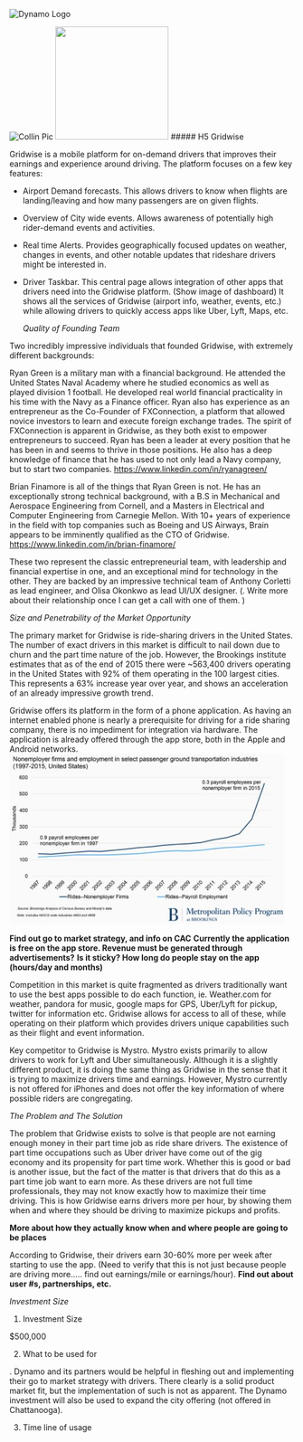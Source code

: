 ![Dynamo Logo](http://dynamo.vc/img/dynamo-fulllogo.png)


![Collin Pic](https://media.licdn.com/mpr/mpr/shrinknp_200_200/AAEAAQAAAAAAAAl4AAAAJGJiYThlNTljLWY5YTMtNDkyMS05MTg5LTgxNTZlNzlmNDkwZg.jpg)
<img src="https://gridwise.io/wp-content/uploads/2017/02/cropped-160905-Gridwise-Logo-REV-500-only2-270x270.png" width="200" height="200" /> ##### H5 Gridwise


Gridwise is a mobile platform for on-demand drivers that improves their earnings and experience around driving. The platform focuses on a few key features: 
* Airport Demand forecasts. This allows drivers to know when flights are landing/leaving and how many passengers are on given flights. 
* Overview of City wide events. Allows awareness of potentially high rider-demand events and activities. 
* Real time Alerts. Provides geographically focused updates on weather, changes in events, and other notable updates that rideshare drivers might be interested in. 
* Driver Taskbar. This central page allows integration of other apps that drivers need into the Gridwise platform. (Show image of dashboard) It shows all the services of Gridwise (airport info, weather, events, etc.) while allowing drivers to quickly access apps like Uber, Lyft, Maps, etc. 

  
   *Quality of Founding Team*
   
Two incredibly impressive individuals that founded Gridwise, with extremely different backgrounds:

Ryan Green is a military man with a financial background. He attended the United States Naval Academy where he studied economics as well as played division 1 football. He developed real world financial practicality in his time with the Navy as a Finance officer.  Ryan also has experience as an entrepreneur as the Co-Founder of FXConnection, a platform that allowed novice investors to learn and execute foreign exchange trades. The spirit of FXConnection is apparent in Gridwise, as they both exist to empower entrepreneurs to succeed. Ryan has been a leader at every position that he has been in and seems to thrive in those positions. He also has a deep knowledge of finance that he has used to not only lead a Navy company, but to start two companies. https://www.linkedin.com/in/ryanagreen/

Brian Finamore is all of the things that Ryan Green is not. He has an exceptionally strong technical background, with a B.S in Mechanical and Aerospace Engineering from Cornell, and a Masters in Electrical and Computer Engineering from Carnegie Mellon. With 10+ years of experience in the field with top companies such as Boeing and US Airways, Brain appears to be imminently qualified as the CTO of Gridwise. https://www.linkedin.com/in/brian-finamore/

These two represent the classic entrepreneurial team, with leadership and financial expertise in one, and an exceptional mind for technology in the other. They are backed by an impressive technical team of Anthony Corletti as lead engineer, and Olisa Okonkwo as lead UI/UX designer.  (.	 Write more about their relationship once I can get a call with one of them. 														)

 
   *Size and Penetrability of the Market Opportunity*
   
   The primary market for Gridwise is ride-sharing drivers in the United States. The number of exact drivers in this market is difficult to nail down due to churn and the part time nature of the job. However, the Brookings institute estimates that as of the end of 2015 there were ~563,400 drivers operating in the United States with 92% of them operating in the 100 largest cities.  This represents a 63% increase year over year, and shows an acceleration of an already impressive growth trend.
   
Gridwise offers its platform in the form of a phone application. As having an internet enabled phone is nearly a prerequisite for driving for a ride sharing company, there is no impediment for integration via hardware. The application is already offered through the app store, both in the Apple and Android networks. 
![](https://raw.githubusercontent.com/CollinThul/Dynamo-Case/master/rideshare.JPG)


__Find out go to market strategy, and info on CAC__
__Currently the application is free on the app store. Revenue must be generated through advertisements?__
__Is it sticky? How long do people stay on the app (hours/day and months)__ 

Competition in this market is quite fragmented as drivers traditionally want to use the best apps possible to do each function, ie. Weather.com for weather, pandora for music, google maps for GPS, Uber/Lyft for pickup, twitter for information etc.  Gridwise allows for access to all of these, while operating on their platform which provides drivers unique capabilities such as their flight and event information. 

Key competitor to Gridwise is Mystro. Mystro exists primarily to allow drivers to work for Lyft and Uber simultaneously. Although it is a slightly different product, it is doing the same thing as Gridwise in the sense that it is trying to maximize drivers time and earnings. However, Mystro currently is not offered for iPhones and does not offer the key information of where possible riders are congregating. 

  
   *The Problem and The Solution*
   
  The problem that Gridwise exists to solve is that people are not earning enough money in their part time job as ride share drivers. The existence of part time occupations such as Uber driver have come out of the gig economy and its propensity for part time work. Whether this is good or bad is another issue, but the fact of the matter is that drivers that do this as a part time job want to earn more. As these drivers are not full time professionals, they may not know exactly how to maximize their time driving. This is how Gridwise earns drivers more per hour, by showing them when and where they should be driving to maximize pickups and profits. 
  
  __More about how they actually know when and where people are going to be places__ 
  
  According to Gridwise, their drivers earn 30-60% more per week after starting to use the app. (Need to verify that this is not just because people are driving more….. find out earnings/mile or earnings/hour). 
  __Find out about user #s, partnerships, etc.__

  
   *Investment Size*
  
  1. Investment Size
  
  $500,000
  
  2. What to be used for
  
  . Dynamo and its partners would be helpful in fleshing out and implementing their go to market strategy with drivers. There clearly is a solid product market fit, but the implementation of such is not as apparent.  The Dynamo investment will also be used to expand the city offering (not offered in Chattanooga). 
  
  3. Time line of usage
